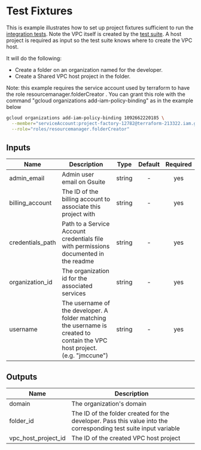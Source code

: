 # Test Fixtures

This is example illustrates how to set up project fixtures sufficient to run the
[integration tests][integration-tests].  Note the VPC itself is created by the
[test suite][vpc].  A host project is required as input so the test suite knows where
to create the VPC host.

It will do the following:
- Create a folder on an organization named for the developer.
- Create a Shared VPC host project in the folder.

Note: this example requires the service account used by terraform to have the
role resourcemanager.folderCreator . You can grant this role with the command
"gcloud organizations add-iam-policy-binding" as in the example below

```sh
gcloud organizations add-iam-policy-binding 1092662220185 \
  --member="serviceAccount:project-factory-12782@terraform-213322.iam.gserviceaccount.com" \
  --role="roles/resourcemanager.folderCreator"
```

[^]: (autogen_docs_start)


## Inputs

| Name | Description | Type | Default | Required |
|------|-------------|:----:|:-----:|:-----:|
| admin_email | Admin user email on Gsuite | string | - | yes |
| billing_account | The ID of the billing account to associate this project with | string | - | yes |
| credentials_path | Path to a Service Account credentials file with permissions documented in the readme | string | - | yes |
| organization_id | The organization id for the associated services | string | - | yes |
| username | The username of the developer.  A folder matching the username is created to contain the VPC host project. (e.g. "jmccune") | string | - | yes |

## Outputs

| Name | Description |
|------|-------------|
| domain | The organization's domain |
| folder_id | The ID of the folder created for the developer.  Pass this value into the corresponding test suite input variable |
| vpc_host_project_id | The ID of the created VPC host project |

[^]: (autogen_docs_end)

[integration-tests]: https://github.com/terraform-google-modules/terraform-google-project-factory#integration-testingS
[vpc]: https://github.com/terraform-google-modules/terraform-google-project-factory/blob/fef6884/test/fixtures/full/main.tf#L34
